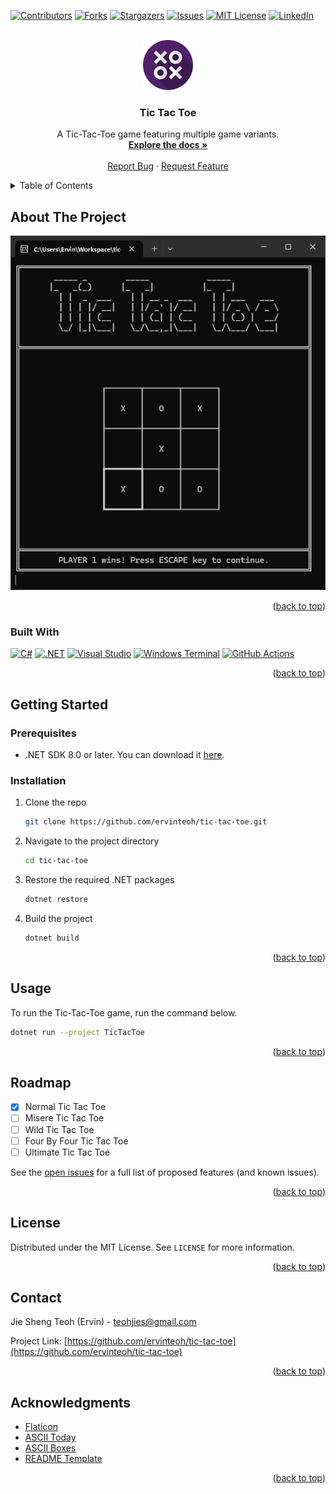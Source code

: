 <!-- Improved compatibility of back to top link: See: https://github.com/othneildrew/Best-README-Template/pull/73 -->
<a name="readme-top"></a>



<!-- PROJECT SHIELDS -->
<!--
*** I'm using markdown "reference style" links for readability.
*** Reference links are enclosed in brackets [ ] instead of parentheses ( ).
*** See the bottom of this document for the declaration of the reference variables
*** for contributors-url, forks-url, etc. This is an optional, concise syntax you may use.
*** https://www.markdownguide.org/basic-syntax/#reference-style-links
-->
[![Contributors][contributors-shield]][contributors-url]
[![Forks][forks-shield]][forks-url]
[![Stargazers][stars-shield]][stars-url]
[![Issues][issues-shield]][issues-url]
[![MIT License][license-shield]][license-url]
[![LinkedIn][linkedin-shield]][linkedin-url]



<!-- PROJECT LOGO -->
<br />
<div align="center">
  <a href="https://github.com/ervinteoh/tic-tac-toe">
    <img src="assets/TicTacToe.png" alt="Logo" width="80" height="80">
  </a>

<h3 align="center">Tic Tac Toe</h3>

  <p align="center">
    A Tic-Tac-Toe game featuring multiple game variants.
    <br />
    <a href="https://github.com/ervinteoh/tic-tac-toe"><strong>Explore the docs »</strong></a>
    <br />
    <br />
    <a href="https://github.com/ervinteoh/tic-tac-toe/issues">Report Bug</a>
    ·
    <a href="https://github.com/ervinteoh/tic-tac-toe/issues">Request Feature</a>
  </p>
</div>



<!-- TABLE OF CONTENTS -->
<details>
  <summary>Table of Contents</summary>
  <ol>
    <li>
      <a href="#about-the-project">About The Project</a>
      <ul>
        <li><a href="#built-with">Built With</a></li>
      </ul>
    </li>
    <li>
      <a href="#getting-started">Getting Started</a>
      <ul>
        <li><a href="#prerequisites">Prerequisites</a></li>
        <li><a href="#installation">Installation</a></li>
      </ul>
    </li>
    <li><a href="#usage">Usage</a></li>
    <li><a href="#roadmap">Roadmap</a></li>
    <li><a href="#license">License</a></li>
    <li><a href="#contact">Contact</a></li>
    <li><a href="#acknowledgments">Acknowledgments</a></li>
  </ol>
</details>



<!-- ABOUT THE PROJECT -->
## About The Project

![Tic Tac Toe Screen Shot][product-screenshot]

<p align="right">(<a href="#readme-top">back to top</a>)</p>



### Built With

[![C#][CSharp-badge]][CSharp-url]
[![.NET][Dotnet-badge]][Dotnet-url]
[![Visual Studio][VisualStudio-badge]][VisualStudio-url]
[![Windows Terminal][WindowsTerminal-badge]][WindowsTerminal-url]
[![GitHub Actions][GitHubActions-badge]][GitHubActions-url]

<p align="right">(<a href="#readme-top">back to top</a>)</p>



<!-- GETTING STARTED -->
## Getting Started

### Prerequisites

* .NET SDK 8.0 or later. You can download it [here](https://dotnet.microsoft.com/en-us/download/dotnet/8.0).

### Installation

1. Clone the repo
   ```sh
   git clone https://github.com/ervinteoh/tic-tac-toe.git
   ```
2. Navigate to the project directory
   ```sh
   cd tic-tac-toe
   ```
3. Restore the required .NET packages
   ```sh
   dotnet restore
   ```
4. Build the project
   ```sh
   dotnet build
   ```

<p align="right">(<a href="#readme-top">back to top</a>)</p>



<!-- USAGE EXAMPLES -->
## Usage

To run the Tic-Tac-Toe game, run the command below.
```sh
dotnet run --project TicTacToe
```

<p align="right">(<a href="#readme-top">back to top</a>)</p>



<!-- ROADMAP -->
## Roadmap

- [x] Normal Tic Tac Toe
- [ ] Misere Tic Tac Toe
- [ ] Wild Tic Tac Toe
- [ ] Four By Four Tic Tac Toe
- [ ] Ultimate Tic Tac Toe

See the [open issues](https://github.com/ervinteoh/tic-tac-toe/issues) for a full list of proposed features (and known issues).

<p align="right">(<a href="#readme-top">back to top</a>)</p>

<!-- LICENSE -->
## License

Distributed under the MIT License. See `LICENSE` for more information.

<p align="right">(<a href="#readme-top">back to top</a>)</p>



<!-- CONTACT -->
## Contact

Jie Sheng Teoh (Ervin) - teohjies@gmail.com

Project Link: [https://github.com/ervinteoh/tic-tac-toe](https://github.com/ervinteoh/tic-tac-toe)

<p align="right">(<a href="#readme-top">back to top</a>)</p>



<!-- ACKNOWLEDGMENTS -->
## Acknowledgments

* [Flaticon](https://www.flaticon.com/free-icon/tic-tac-toe_566294)
* [ASCII Today](https://ascii.today/)
* [ASCII Boxes](https://waylonwalker.com/drawing-ascii-boxes/)
* [README Template](https://github.com/othneildrew/Best-README-Template)

<p align="right">(<a href="#readme-top">back to top</a>)</p>



<!-- MARKDOWN LINKS & IMAGES -->
<!-- https://www.markdownguide.org/basic-syntax/#reference-style-links -->
[contributors-shield]: https://img.shields.io/github/contributors/ervinteoh/tic-tac-toe.svg?style=for-the-badge
[contributors-url]: https://github.com/ervinteoh/tic-tac-toe/graphs/contributors
[forks-shield]: https://img.shields.io/github/forks/ervinteoh/tic-tac-toe.svg?style=for-the-badge
[forks-url]: https://github.com/ervinteoh/tic-tac-toe/network/members
[stars-shield]: https://img.shields.io/github/stars/ervinteoh/tic-tac-toe.svg?style=for-the-badge
[stars-url]: https://github.com/ervinteoh/tic-tac-toe/stargazers
[issues-shield]: https://img.shields.io/github/issues/ervinteoh/tic-tac-toe.svg?style=for-the-badge
[issues-url]: https://github.com/ervinteoh/tic-tac-toe/issues
[license-shield]: https://img.shields.io/github/license/ervinteoh/tic-tac-toe.svg?style=for-the-badge
[license-url]: https://github.com/ervinteoh/tic-tac-toe/blob/master/LICENSE
[linkedin-shield]: https://img.shields.io/badge/-LinkedIn-black.svg?style=for-the-badge&logo=linkedin&colorB=555
[linkedin-url]: https://linkedin.com/in/ervinteoh
[product-screenshot]: assets/Screenshot.png
[CSharp-badge]: https://img.shields.io/badge/c%23-%23239120.svg?style=for-the-badge&logo=csharp&logoColor=white
[CSharp-url]: https://learn.microsoft.com/en-us/dotnet/csharp/
[Dotnet-badge]: https://img.shields.io/badge/.NET-5C2D91?style=for-the-badge&logo=.net&logoColor=white
[Dotnet-url]: https://dotnet.microsoft.com/en-us/
[VisualStudio-badge]: https://img.shields.io/badge/Visual%20Studio-5C2D91.svg?style=for-the-badge&logo=visual-studio&logoColor=white
[VisualStudio-url]: https://visualstudio.microsoft.com/
[WindowsTerminal-badge]: https://img.shields.io/badge/Windows%20Terminal-%234D4D4D.svg?style=for-the-badge&logo=windows-terminal&logoColor=white
[WindowsTerminal-url]: https://apps.microsoft.com/detail/9n0dx20hk701?hl=en-US&gl=US
[GitHubActions-badge]: https://img.shields.io/badge/github%20actions-%232671E5.svg?style=for-the-badge&logo=githubactions&logoColor=white
[GitHubActions-url]: https://github.com/features/actions
